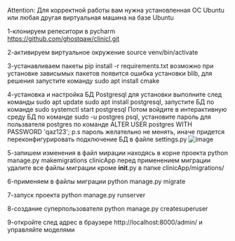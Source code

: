 Attention: Для корректной работы вам нужна установленная ОС Ubuntu или любая другая виртуальная машина на базе Ubuntu

1-клонируем репеситори в pycharm https://github.com/ghostqaw/clinicl.git

2-активируем виртуальное окружение source venv/bin/activate

3-устанавливаем пакеты pip install -r requirements.txt
возможно при установке зависымых пакетов появится ошибка установки blib, для решения запустите команду sudo apt install cmake

4-установка и настройка БД Postgresql для установки выполните след команды sudo apt update sudo apt install postgresql, запустите БД по команде sudo systemctl start postgresql 
Потом войдите в интерактивную среду БД по команде sudo -u postgres psql, установите пароль для пользвателя postgres по команде ALTER USER postgres WITH PASSWORD 'qaz123'; 
p.s пароль желательно не менять, иначе придется переконфигурировать подключение БД в файле settings.py
![image](https://github.com/user-attachments/assets/8f164549-0376-4da4-a5fd-652ba1d06166)

 

5-запишем изменения в файл мирации находясь в корне проекта python manage.py makemigrations clinicApp  перед применением миграции удалите все файлы миграции кроме  __init__.py в папке clinicApp/migrations/

6-применяем в файлы миграции python manage.py migrate

7-запуск проекта python manage.py runserver

8-создание суперпользователя python manage.py createsuperuser

9-откройте след адрес в браузере http://localhost:8000/admin/ и управляйте моделями 
